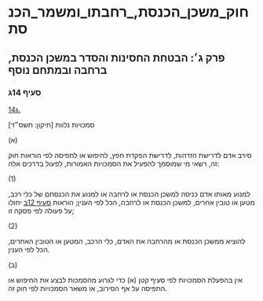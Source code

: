 # חוק_משכן_הכנסת,_רחבתו_ומשמר_הכנסת

## פרק ג׳: הבטחת החסינות והסדר במשכן הכנסת, ברחבה ובמתחם נוסף

### סעיף 14ג

[14ג.](https://he.wikisource.org/wiki/%D7%97%D7%95%D7%A7_%D7%9E%D7%A9%D7%9B%D7%9F_%D7%94%D7%9B%D7%A0%D7%A1%D7%AA,_%D7%A8%D7%97%D7%91%D7%AA%D7%95_%D7%95%D7%9E%D7%A9%D7%9E%D7%A8_%D7%94%D7%9B%D7%A0%D7%A1%D7%AA#%D7%A1%D7%A2%D7%99%D7%A3_14%D7%92)

סמכויות נלוות [תיקון: תשס״ד]

(א)

סירב אדם לדרישת הזדהות, לדרישת הפקדת חפץ, לחיפוש או לתפיסה לפי הוראות חוק זה, רשאי מי שמוסמך להפעיל את הסמכויות האמורות, לפעול בדרכים אלה:

(1)

למנוע מאותו אדם כניסה למשכן הכנסת או לרחבה או למנוע את הכנסתם של כלי רכב, מטען או טובין אחרים, למשכן הכנסת או לרחבה, הכל לפי הענין; הוראות [סעיף 12ב](https://he.wikisource.org/wiki/%D7%97%D7%95%D7%A7_%D7%9E%D7%A9%D7%9B%D7%9F_%D7%94%D7%9B%D7%A0%D7%A1%D7%AA,_%D7%A8%D7%97%D7%91%D7%AA%D7%95_%D7%95%D7%9E%D7%A9%D7%9E%D7%A8_%D7%94%D7%9B%D7%A0%D7%A1%D7%AA#%D7%A1%D7%A2%D7%99%D7%A3_12%D7%91) יחולו על פעולה לפי פסקה זו;

(2)

להוציא ממשכן הכנסת או מהרחבה את האדם, כלי הרכב, המטען או הטובין האחרים, הכל לפי הענין.

(ב)

אין בהפעלת הסמכויות לפי סעיף קטן (א) כדי לגרוע מהסמכות לבצע את החיפוש או התפיסה על אף הסירוב, או משאר הסמכויות לפי חוק זה.